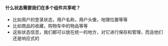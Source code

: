 #### 什么状态需要我们在多个组件共享呢？

- 比如用户的登录状态，用户名称，用户头像，地理位置等等
- 比如商品的收藏，购物车中的物品等等
- 这些状态信息，我们都可以放在统一的地方，对它进行保存和管理，而且他们还是响应式的